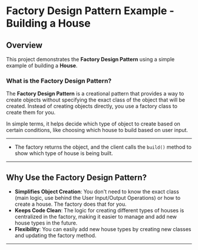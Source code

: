 # Factory Design Pattern Example - Building a House

## Overview

This project demonstrates the **Factory Design Pattern** using a simple example of building a **House**.

### What is the Factory Design Pattern?

The **Factory Design Pattern** is a creational pattern that provides a way to create objects without specifying the exact class of the object that will be created. Instead of creating objects directly, you use a factory class to create them for you. 

In simple terms, it helps decide which type of object to create based on certain conditions, like choosing which house to build based on user input.

---
   - The factory returns the object, and the client calls the `build()` method to show which type of house is being built.
---

## Why Use the Factory Design Pattern?

- **Simplifies Object Creation**: You don't need to know the exact class (main logic, use behind the User Input/Output Operations) or how to create a house. The factory does that for you.
- **Keeps Code Clean**: The logic for creating different types of houses is centralized in the factory, making it easier to manage and add new house types in the future.
- **Flexibility**: You can easily add new house types by creating new classes and updating the factory method.

---

